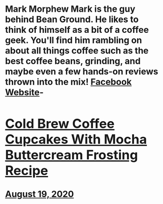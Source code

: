 # Mark Morphew Mark is the guy behind Bean Ground. He likes to think of himself as a bit of a coffee geek. You'll find him rambling on about all things coffee such as the best coffee beans, grinding, and maybe even a few hands-on reviews thrown into the mix! [Facebook](https://www.facebook.com/bestcoffeemaker/) [Website](https://www.beanground.com/)- [<h2>Cold Brew Coffee Cupcakes With Mocha Buttercream Frosting Recipe</h2>August 19, 2020](https://ineedcoffee.com/cold-brew-coffee-cupcakes-with-mocha-buttercream-frosting-recipe/)